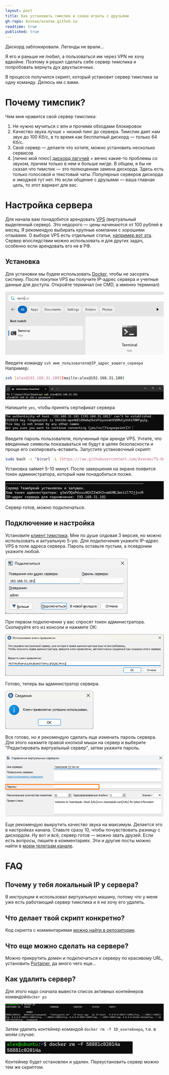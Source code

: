 ```yaml
---
layout: post
title: Как установить тимспик и снова играть с друзьями
gh-repo: Avonae/avanae.github.io
readtime: true
published: true
---
```


Дискорд заблокировали. Легенды не врали…

Я его и раньше не любил, а пользоваться им через VPN не хочу вдвойне. Поэтому я решил сделать себе сервер тимспика и попробовать вернуть дух двухтысячных.

В процессе получился скрипт, который установит сервер тимспика за одну команду. Делюсь им с вами.

# Почему тимспик?

Чем мне нравится свой сервер тимспика:

1. Не нужно мучиться с впн и прочими обходами блокировок
2. Качество звука лучше + низкий пинг до сервера. Тимспик дает нам звук до 100 Кб/с, в то время как бесплатный дискорд — только 64 Кб/с.
3. Свой сервер — делаете что хотите, можно установить несколько сервисов
4. [лично мой плюс] [дискорд лагучий](https://windowsreport.com/discord-website-defaults-32-bit-app-how-to-download-64-bit/) + вечно какие-то проблемы со звуком, причем только в нем и больше нигде.
В общем, я бы не сказал что тимспик — это полноценная замена дискорда. Здесь есть только голосовой и текстовый чаты. Популярных серверов дискорда и эмоджей тут нет. Но если общение с друзьями — ваша главная цель, то этот вариант для вас. 
# Настройка сервера
Для начала вам понадобится арендовать [VPS](https://ru.wikipedia.org/wiki/VPS) (виртуальный выделенный сервер). Это недорого — цены начинаются от 100 рублей в месяц. Я рекомендую выбирать крупные компании с хорошими отзывами. О выборе VPS есть отдельные статьи, [например вот эта](https://dtf.ru/ask/2917604-ishu-kachestvennyi-vps#comments).
Сервер впоследствии можно использовать и для других задач, особенно если арендовать его не в РФ. 
## Установка
Для установки мы будем использовать [Docker](https://ru.wikipedia.org/wiki/Docker), чтобы не засорять систему. После покупки VPS вы получите IP-адрес сервера и учетные данные для доступа.
Откройте терминал (не CMD, а именно терминал)

![Откройте терминал Windows](/assets/img/teamspeak/image0.png)

Введите команду `ssh имя_пользователя@IP_адрес_вашего_сервера` Например:
```bash
ssh [alex@192.168.31.180](mailto:alex@192.168.31.180)
```
![Подключитесь к серверу](/assets/img/teamspeak/image1.png)

Напишите `yes`, чтобы принять сертификат сервера

![Примите сертификат сервера](/assets/img/teamspeak/image2.png)

Введите пароль пользователя, полученный при аренде VPS. Учтите, что введенные символы показываться не будут в целях безопасности и проще его скопировать-вставить.
Запустите установочный скрипт:

```bash
sudo bash -c "$(curl -L [https://raw.githubusercontent.com/Avonae/TS-Docker-Install/refs/heads/main/install_script.sh](https://raw.githubusercontent.com/Avonae/TS-Docker-Install/refs/heads/main/install_script.sh))"
```
Установка займет 5-10 минут. После завершения на экране появится токен администратора, который нам понадобиться позже. 

![Сервер готов](/assets/img/teamspeak/image3.png)

Сервер готов, можно подключаться.
## Подключение и настройка
Установите [клиент тимспика](https://teamspeak.com/en/downloads/). Мне по душе олдовая 3 версия, но можно использовать и актуальную 5-ую. 
Для подключения укажите IP-адрес VPS в поле адреса сервера. Пароль оставьте пустым, а псевдоним укажите любой.

![Укажите адрес сервера в клиенте тимспика](/assets/img/teamspeak/image4.png)

При первом подключении у вас спросят токен администратора. Скопируйте его из консоли и нажмите ОК:

![Введите ключ администратора](/assets/img/teamspeak/image5.png)

Готово, теперь вы администратор сервера. 

![Ключ администратора успешно применен](/assets/img/teamspeak/image6.png)

Все готово, но я рекомендую сделать еще изменить пароль сервера. Для этого нажмите правой кнопкой мыши на сервер и выберите "Редактировать виртуальный сервер", затем укажите пароль.

![Поменяйте пароль сервера](/assets/img/teamspeak/image7.png)

Еще рекомендую выкрутить качество звука на максимум. Делается это в настройках канала. Ставьте сразу 10, чтобы почувствовать разницу с дискордом.
Ну вот и всё, сервер готов — можно звать друзей. Если есть вопросы, пишите в комментариях. 
Эти и другие посты можно найти в [моем телеграм канале](https://t.me/Press_Any).
# FAQ
## Почему у тебя локальный IP у сервера?
В инструкции я использовал виртуальную машину, потому что у меня уже есть работающий сервер тимспика и я не хочу его удалять. 
## Что делает твой скрипт конкретно?
Код скрипта с комментариями [можно найти в репозитории](https://github.com/Avonae/TS-Docker-Install). 
## Что еще можно сделать на сервере?
Можно прикрутить домен и подключаться к серверу по красивому URL, установить [Portainer](https://www.notion.so/11a82bff62ed8008b95ee5982b596af8?pvs=21), да много чего еще…
## Как удалить сервер?
Для этого надо сначала вывести список активных контейнеров командой`docker ps`

![Результаты вывода команда "docker ps"](/assets/img/teamspeak/image8.png)

Затем удалить контейнер командой  `docker rm -f ID_контейнера`, т.е. в моем случае: 

![Удаленный контейнер с тимспиком](/assets/img/teamspeak/image9.png)

Контейнер будет остановлен и удален. Переустановить сервер можно тем же скриптом.